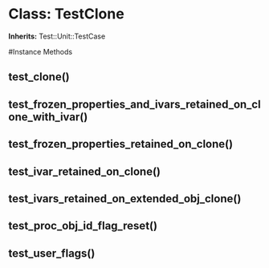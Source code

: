 # Class: TestClone
**Inherits:** Test::Unit::TestCase
    




#Instance Methods
## test_clone() [](#method-i-test_clone)

## test_frozen_properties_and_ivars_retained_on_clone_with_ivar() [](#method-i-test_frozen_properties_and_ivars_retained_on_clone_with_ivar)

## test_frozen_properties_retained_on_clone() [](#method-i-test_frozen_properties_retained_on_clone)

## test_ivar_retained_on_clone() [](#method-i-test_ivar_retained_on_clone)

## test_ivars_retained_on_extended_obj_clone() [](#method-i-test_ivars_retained_on_extended_obj_clone)

## test_proc_obj_id_flag_reset() [](#method-i-test_proc_obj_id_flag_reset)

## test_user_flags() [](#method-i-test_user_flags)

